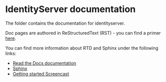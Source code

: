 # IdentityServer documentation

The folder contains the documentation for identityserver.


Doc pages are authored in ReStructuredText (RST) - you can find a primer [here](http://www.sphinx-doc.org/en/stable/rest.html).

You can find more information about RTD and Sphinx under the following links:

* [Read the Docs documentation](https://docs.readthedocs.io/en/latest/index.html)
* [Sphinx](http://www.sphinx-doc.org/)
* [Getting started Screencast](https://www.youtube.com/watch?feature=player_embedded&v=oJsUvBQyHBs)
